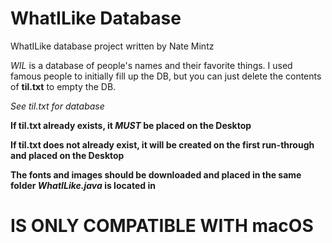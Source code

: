 # WhatILike Database
WhatILike database project written by Nate Mintz

*WIL* is a database of people's names and their favorite things. I used famous people to initially fill up the DB, but you can just delete the contents of **til.txt** to empty the DB.

*See til.txt for database*

**If til.txt already exists, it *MUST* be placed on the Desktop**

**If til.txt does not already exist, it will be created on the first run-through and placed on the Desktop**

**The fonts and images should be downloaded and placed in the same folder *WhatILike.java* is located in**

# IS ONLY COMPATIBLE WITH macOS
